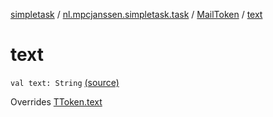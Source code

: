 [simpletask](../../index.md) / [nl.mpcjanssen.simpletask.task](../index.md) / [MailToken](index.md) / [text](.)

# text

`val text: String` [(source)](https://github.com/mpcjanssen/simpletask-android/blob/master/src/main/java/nl/mpcjanssen/simpletask/task/Task.kt#L533)

Overrides [TToken.text](../-t-token/text.md)

